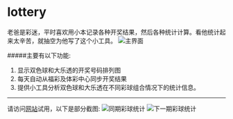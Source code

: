 # lottery
老爸是彩迷，平时喜欢用小本记录各种开奖结果，然后各种统计计算。看他统计起来太辛苦，就抽空为他写了这个小工具。
![主界面](https://ooo.0o0.ooo/2015/09/12/55f399ff388c2.png "双色球排列图")

#####主要有以下功能:
1. 显示双色球和大乐透的开奖号码排列图
2. 每天自动从福彩及体彩中心同步开奖结果
3. 提供小工具分析双色球和大乐透在不同彩球组合情况下的统计信息。

**********

请访问[网站](http://lottery.nzai.me/)试用，以下是部分截图:
![同期彩球统计](https://ooo.0o0.ooo/2015/09/12/55f39a004ac2c.png "同期彩球统计")
![下一期彩球统计](https://ooo.0o0.ooo/2015/09/12/55f39a00d5c90.png "下一期彩球统计")
